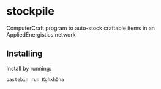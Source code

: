 # stockpile
ComputerCraft program to auto-stock craftable items in an AppliedEnergistics network

## Installing
Install by running:

```
pastebin run KghxhDha
```
